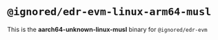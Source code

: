 # `@ignored/edr-evm-linux-arm64-musl`

This is the **aarch64-unknown-linux-musl** binary for `@ignored/edr-evm`
